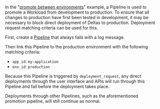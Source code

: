 In the "[promote between environments](../promote-between-environments-after-a-manual-approval/)" example, a Pipeline is used to promote a Workload from development to production. To ensure that all changes to production have first been tested in development, it may be necessary to block direct deployment of Deltas to production. Deployment request matching criteria can be used for this.

First, create a [Pipeline](pipeline.yaml) that always fails with a log message.

Then link this Pipeline to the production environment with the following matching criteria:

- `app_id`: `my-application`
- `env_id`: `production`

Because this Pipeline is triggered by `deployment_request`, any direct deployments through the user interface and APIs will run through this Pipeline and fail before the deployment takes place.

Deployments through other Pipelines, such as the aforementioned promotion pipeline, will still continue as normal.